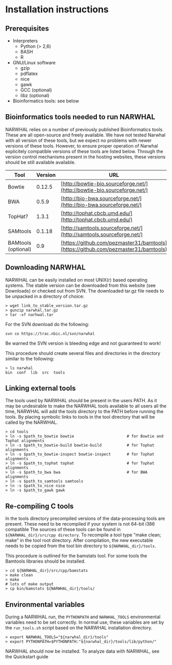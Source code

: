 # Installation instructions

## Prerequisites

- Interpreters
  - Python (> 2,6)
  - BASH
  - R
- GNU/Linux software
  - gzip
  - pdflatex
  - nice
  - gawk
  - GCC (optional)
  - libz (optional)
- Bioinformatics tools: see below

## Bioinformatics tools needed to run NARWHAL

NARWHAL relies on a number of previously published Bioinformatics tools. These are all open-source and freely available. We have not tested Narwhal with all version of these tools, but we expect no problems with newer versions of these tools. However, to ensure proper operation of Narwhal explicitely compatible versions of these tools are listed below. Through the version control mechanisms present in the hosting websites, these versions should be still available available.

| Tool | Version | URL |
| ---- | ------- | --- |
| Bowtie | 0.12.5 | [http://bowtie-bio.sourceforge.net/](http://bowtie-bio.sourceforge.net/) |
| BWA | 0.5.9 | [http://bio-bwa.sourceforge.net/](http://bio-bwa.sourceforge.net/) |
| TopHat? | 1.3.1 | [http://tophat.cbcb.umd.edu/](http://tophat.cbcb.umd.edu/) |
| SAMtools | 0.1.18 | [http://samtools.sourceforge.net/](http://samtools.sourceforge.net/) |
| BAMtools (optional) | 0.9 | [https://github.com/pezmaster31/bamtools](https://github.com/pezmaster31/bamtools) |

## Downloading NARWHAL

NARWHAL can be easily installed on most UNIX(r) based operating systems. The stable version can be downloaded from this website (see Downloads) or checked out from SVN. The downloaded tar.gz file needs to be unpacked in a directory of choice:

``` 
> wget link_to_stable_version.tar.gz
> gunzip narwhal.tar.gz
> tar -xf narhwal.tar
``` 

For the SVN download do the following:

```
svn co https://trac.nbic.nl/svn/narwhal
```

Be warned the SVN version is bleeding edge and not guaranteed to work!

This procedure should create several files and directories in the directory similar to the following:

```
> ls narwhal
bin  conf  lib  src  tools
```

## Linking external tools

The tools used by NARWHAL should be present in the users PATH. As it may be undesirable to make the NARWHAL tools available to all users all the time, NARWHAL will add the tools directory to the PATH before running the tools. By placing symbolic links to tools in the tool directory that will be called by the NARWHAL.

```
> cd tools
> ln -s $path_to_bowtie bowtie                       # for Bowtie and Tophat alignments
> ln -s $path_to_bowtie-build bowtie-build           # for Tophat alignments
> ln -s $path_to_bowtie-inspect bowtie-inspect       # for Tophat alignments
> ln -s $path_to_tophat tophat                       # for Tophat alignments
> ln -s $path_to_bwa bwa                             # for BWA alignments
> ln -s $path_to_samtools samtools
> ln -s $path_to_nice nice
> ln -s $path_to_gawk gawk
```

## Re-compiling C tools

In the tools directory precompiled versions of the data-processing tools are present. These need to be recompiled if your system is not 64-bit i386 compatible The sources of these tools can be found in `${NARWHAL_dir}/src/cpp directory`. To recompile a tool type "make clean; make" in the tool root directory. After compilation, the new executable needs to be copied from the tool bin directory to `${NARWHAL_dir}/tools`.

This procedure is outlined for the bamstats tool. For some tools the Bamtools libraries should be installed.

```
> cd ${NARWHAL_dir}/src/cpp/bamstats
> make clean
> make
# lots of make output
> cp bin/bamstats ${NARWHAL_dir}/tools/
```

## Environmental variables

During a NARWHAL run, the `PYTHONPATH` and `NARWHAL_TOOLS` environmental variables need to be set correctly. 
In normal use, these variables are set by the `run_tools.sh` script based on the NARWHAL installation directory.

```
> export NARWHAL_TOOLS="${narwhal_dir}/tools"
> export PYTHONPATH=$PYTHONPATH:"${narwhal_dir}/tools/lib/python/"
```

NARWHAL should now be installed. To analyze data with NARWHAL, see the Quickstart guide

